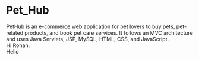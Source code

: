 # Pet_Hub
PetHub is an e-commerce web application for pet lovers to buy pets, pet-related products, and book pet care services. It follows an MVC architecture and uses Java Servlets, JSP, MySQL, HTML, CSS, and JavaScript.
<br>
Hi Rohan.
<br>
Hello

